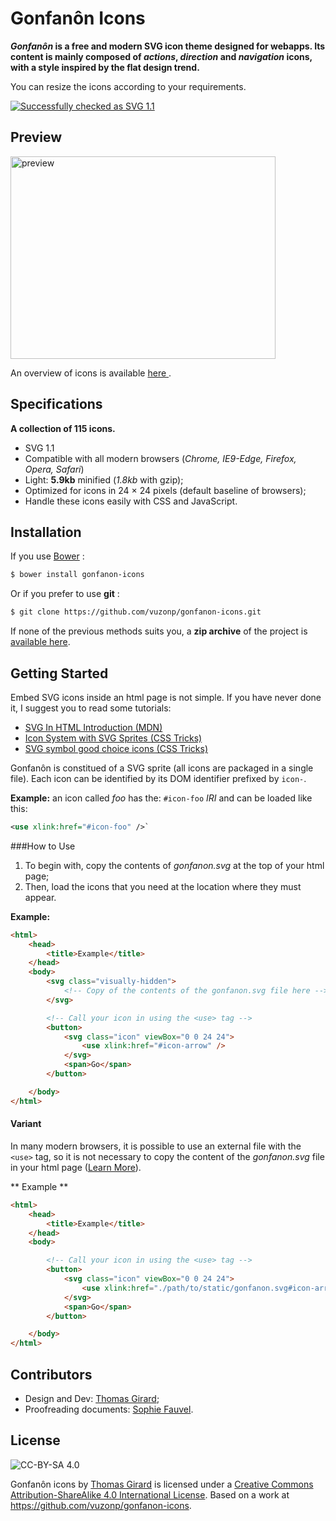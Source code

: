 # Gonfanôn Icons

**_Gonfanôn_ is a free and modern SVG icon theme designed for webapps. Its content is mainly composed of *actions*, *direction* and *navigation* icons, with a style inspired by the flat design trend.**

You can resize the icons according to your requirements.


[![Successfully checked as SVG 1.1](http://www.w3.org/Icons/valid-svg11-blue  "Checks the validity of the last update")](http://validator.w3.org/check?uri=https%3A%2F%2Fvuzonp.github.io%2Fgonfanon-icons%2Fgonfanon.svg)

## Preview

[<img src="https://i.imgur.com/jnAGvLS.png" alt="preview" width="424" height="324" />](https://vuzonp.github.io/gonfanon-icons/gonfanon.svg) 

An overview of icons is available [here ](https://vuzonp.github.io/gonfanon-icons/gonfanon.svg).

## Specifications
**A collection of 115 icons.**

- SVG 1.1
- Compatible with all modern browsers (*Chrome, IE9-Edge, Firefox, Opera, Safari*)
- Light: **5.9kb** minified (*1.8kb*  with gzip);
- Optimized for icons in 24 × 24 pixels (default baseline of browsers);
- Handle these icons easily with CSS and JavaScript.

## Installation

If you use [Bower](http://bower.io/) :

```sh
$ bower install gonfanon-icons
```

Or if you prefer to use __git__ :

```sh
$ git clone https://github.com/vuzonp/gonfanon-icons.git
```

If none of the previous methods suits you, a **zip archive** of the project is [available here](https://github.com/vuzonp/gonfanon-icons/archive/master.zip).

## Getting Started

Embed SVG icons inside an html page is not simple. If you have never done it, I suggest you to read some tutorials:

- [SVG In HTML Introduction (MDN)](https://developer.mozilla.org/en-US/docs/SVG_In_HTML_Introduction)
- [Icon System with SVG Sprites (CSS Tricks)](https://css-tricks.com/svg-sprites-use-better-icon-fonts/)
- [SVG symbol good choice icons (CSS Tricks)](https://css-tricks.com/svg-symbol-good-choice-icons/)

Gonfanôn is constitued of a SVG sprite (all icons are packaged in a single file). Each icon can be identified by its DOM identifier prefixed by `icon-`.

**Example:** an icon called *foo* has the: `#icon-foo` <dfn title="Internationalized Resource Identifier">IRI</dfn> and can be loaded like this:
```svg
<use xlink:href="#icon-foo" />`
```

###How to Use
1. To begin with, copy the contents of *gonfanon.svg* at the top of your html page;
2. Then, load the icons that you need at the location where they must appear.

**Example:**
```html
<html>
	<head>
		<title>Example</title>
	</head>
	<body>
		<svg class="visually-hidden">
			<!-- Copy of the contents of the gonfanon.svg file here -->
		</svg>

		<!-- Call your icon in using the <use> tag -->
		<button>
			<svg class="icon" viewBox="0 0 24 24">
				<use xlink:href="#icon-arrow" />
			</svg>
			<span>Go</span>
		</button>

	</body>
</html>
```

#### Variant
In many modern browsers, it is possible to use an external file with the `<use>` tag, so it is not necessary to copy the content of the *gonfanon.svg* file in your html page ([Learn More](https://css-tricks.com/svg-use-external-source/)).

** Example **
```html
<html>
	<head>
		<title>Example</title>
	</head>
	<body>

		<!-- Call your icon in using the <use> tag -->
		<button>
			<svg class="icon" viewBox="0 0 24 24">
				<use xlink:href="./path/to/static/gonfanon.svg#icon-arrow" />
			</svg>
			<span>Go</span>
		</button>

	</body>
</html>
```

## Contributors

- Design and Dev: [Thomas Girard](https://twitter.com/vuzonp);
- Proofreading documents: [Sophie Fauvel](https://twitter.com/SophieFauvel).

## License

![CC-BY-SA 4.0](https://i.creativecommons.org/l/by-sa/4.0/88x31.png)

Gonfanôn icons by [Thomas Girard](http://www.thomasgirard.fr/) is licensed under a [Creative Commons Attribution-ShareAlike 4.0 International License](http://creativecommons.org/licenses/by-sa/4.0/).
Based on a work at https://github.com/vuzonp/gonfanon-icons.

